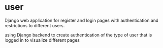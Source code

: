 # user

Django web application for register and login pages with authentication and restrictions to different users.

using Django backend to create authentication of the type of user that is logged in to visualize different pages

